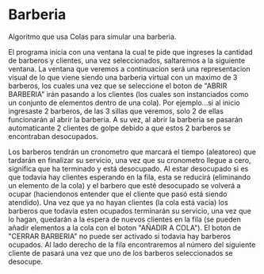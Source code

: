 # Barberia
Algoritmo que usa Colas para simular una barberia.

El programa inicia con una ventana la cual te pide que ingreses la cantidad de barberos y clientes, una vez seleccionados, saltaremos a la siguiente ventana.
La ventana que veremos a continuacion será una representacion visual de lo que viene siendo una barberia virtual con un maximo de 3 barberos, los cuales una vez que
se seleccione el boton de "ABRIR BARBERIA" irán pasando a los clientes (los cuales son instanciados como un conjunto de elementos dentro de una cola).
Por ejemplo...si al inicio ingresaste 2 barberos, de las 3 sillas que veremos, solo 2 de ellas funcionarán al abrir la barberia. A su vez, al abrir la barberia se 
pasarán automaticante 2 clientes de golpe debido a que estos 2 barberos se encontraban desocupados.

Los barberos tendrán un cronometro que marcará el tiempo (aleatoreo) que tardarán en finalizar su servicio, una vez que su cronometro llegue a cero, significa que ha
terminado y está desocupado. Al estar desocupado si es que todavia hay clientes esperando en la fila, esta se reducirá (eliminando un elemento de la cola) y el barbero
que esté desocupado se volverá a ocupar (haciendonos entender que el cliente que pasó está siendo atendido).
Una vez que ya no hayan clientes (la cola está vacia) los barberos que todavia esten ocupados terminarán su servicio, una vez que lo hagan, quedarán a la espera de 
nuevos clientes en la fila (se pueden añadir elementos a la cola con el boton "AÑADIR A COLA").
El boton de "CERRAR BARBERIA" no puede ser activado si todavia hay barberos ocupados.
Al lado derecho de la fila encontraremos al número del siguiente cliente de pasará una vez que uno de los barberos seleccionados se desocupe.

